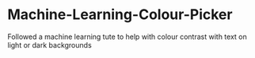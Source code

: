 # Machine-Learning-Colour-Picker
Followed a machine learning tute to help with colour contrast with text on light or dark backgrounds
